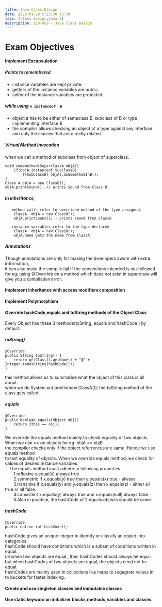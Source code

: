 ```yaml
---
title: Java Class Design
date: 2025-01-29 5:23:30 +5:30
tags: [class design,java 8]
description: 1Z0-809 - Java Class Design
---
```



# Exam Objectives
#### Implement Encapsulation
##### Points to remembered 
- instance variables are kept private.  
- getters of the instance variables are public.  
- setter of the instance variables are protected.  


##### while using `a instanceof  B`
- object **a** has to be either of sameclass B, subclass of B or type implementing interface B
- the compiler allows checking an object of a type against any interface and
  only the classes that are directly related.
      
##### Virtual Method Invocation
when  we call a method of subclass from object of superclass.  
    
    void somemethod(SuperclassA objA){ 
        if(objA instanceof SubClassB)
            ((SubClassB) objA).doSomethodInB();
    }
    Class A objA = new ClassB();
    objA.printSound(); // prints Sound from Class B


##### In inheritance,
    -  method calls refer to overriden method of the type assigned.
        ClassA  objA = new ClassB();
        objA.printSound(); - prints sound from ClassB 

    -  instance variables refer to the type declared
        ClassA  objA = new ClassB();
        objA.name gets the name from ClassA   

##### Annotations
Though annotations are  only for  making the developers aware with extra information,  
it can also make the compile fail if the conventions intended is not followed.  
for eg; using @Override on a method which does not exist in superclass will give you a compilation error.  
 
#### Implement Inheritance with access modifiers composition
#### Implement Polymorphism

#### Override hashCode,equals and toString methods of the Object Class
Every Object has these 3 methods(toString, equals and hashCode ) by default.
##### toString()
    @Override
    public String toString() {
        return getClass().getName() + "@" + Integer.toHexString(hashCode());
    }  

this method allows us to summarise what the object of  this class is all about.  
when we do System.out.println(new ClassA()); the toString method of the class gets called.  
##### equals
    @Override
    public boolean equals(Object obj){
        return {this == obj};
    }  

We override the equals method mainly to check equality of two objects.  
When we use == on objects for eg: objA == objB  
the compiler checks only if the object referrences are same. Hence we use equals method  
to test equality of objects. When we override equals method, we check for values of desired instance variables.  
&emsp;The equals method must adhere to following properties.  
&emsp;&emsp;1.reflexive  x.equal(x) always true  
&emsp;&emsp;2.symmetric  if x.equals(y) true then y.equals(x) true - always  
&emsp;&emsp;3.transitive if x.equals(y) and y.equals(z) then x.equals(z) - either all true or all false.  
&emsp;&emsp;4.consistent x.equals(y) always true and x.equals(null) always false  
&emsp;&emsp;5.Also in practice, the hashCode of 2 equals objects should be same.  

##### hashCode
    @Override
    public native int hashCode();  

hashCode gives an unique integer to identify or classify an object into categories.  
hashCode should have conditions which is a subset of conditions written in equal.  
i.e when two objects are equal , their hashCodes should always be equal.  
but when hashCodes of two objects are equal, the objects need not be equal.  
hashCodes are mainly used in collections like maps to segagrate values in to buckets for faster indexing.  


#### Create and use  singleton classes and immutable classes
#### Use static keyword on initializer blocks,methods,variables and classes
